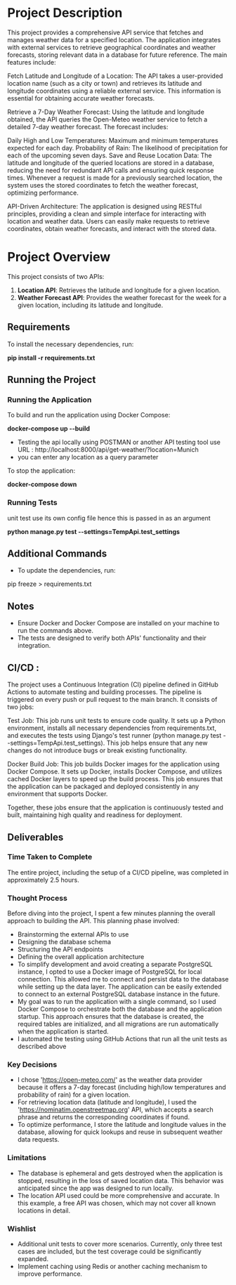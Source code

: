 
# Project Description
This project provides a comprehensive API service that fetches and manages weather data for a specified location. The application integrates with external services to retrieve geographical coordinates and weather forecasts, storing relevant data in a database for future reference. The main features include:

Fetch Latitude and Longitude of a Location: The API takes a user-provided location name (such as a city or town) and retrieves its latitude and longitude coordinates using a reliable external service. This information is essential for obtaining accurate weather forecasts.

Retrieve a 7-Day Weather Forecast: Using the latitude and longitude obtained, the API queries the Open-Meteo weather service to fetch a detailed 7-day weather forecast. The forecast includes:

Daily High and Low Temperatures: Maximum and minimum temperatures expected for each day.
Probability of Rain: The likelihood of precipitation for each of the upcoming seven days.
Save and Reuse Location Data: The latitude and longitude of the queried locations are stored in a database, reducing the need for redundant API calls and ensuring quick response times. Whenever a request is made for a previously searched location, the system uses the stored coordinates to fetch the weather forecast, optimizing performance.

API-Driven Architecture: The application is designed using RESTful principles, providing a clean and simple interface for interacting with location and weather data. Users can easily make requests to retrieve coordinates, obtain weather forecasts, and interact with the stored data.

# Project Overview

This project consists of two APIs:

1. **Location API**: Retrieves the latitude and longitude for a given location.
2. **Weather Forecast API**: Provides the weather forecast for the week for a given location, including its latitude and longitude.

## Requirements

To install the necessary dependencies, run:

**pip install -r requirements.txt**


## Running the Project

### Running the Application

To build and run the application using Docker Compose:

**docker-compose up --build**

- Testing the api locally using POSTMAN or another API testing tool
use URL : http://localhost:8000/api/get-weather/?location=Munich
- you can enter any location as a query parameter 

To stop the application:

**docker-compose down**

### Running Tests
unit test use its own config file hence this is passed in as an argument

**python manage.py test --settings=TempApi.test_settings**

## Additional Commands

- To update the dependencies, run:

pip freeze > requirements.txt

## Notes

- Ensure Docker and Docker Compose are installed on your machine to run the commands above.
- The tests are designed to verify both APIs' functionality and their integration.

## CI/CD : 
The project uses a Continuous Integration (CI) pipeline defined in GitHub Actions to automate testing and building processes. The pipeline is triggered on every push or pull request to the main branch. It consists of two jobs:

Test Job: This job runs unit tests to ensure code quality. It sets up a Python environment, installs all necessary dependencies from requirements.txt, and executes the tests using Django's test runner (python manage.py test --settings=TempApi.test_settings). This job helps ensure that any new changes do not introduce bugs or break existing functionality.

Docker Build Job: This job builds Docker images for the application using Docker Compose. It sets up Docker, installs Docker Compose, and utilizes cached Docker layers to speed up the build process. This job ensures that the application can be packaged and deployed consistently in any environment that supports Docker.

Together, these jobs ensure that the application is continuously tested and built, maintaining high quality and readiness for deployment.


## Deliverables
### Time Taken to Complete
The entire project, including the setup of a CI/CD pipeline, was completed in approximately 2.5 hours.

### Thought Process
Before diving into the project, I spent a few minutes planning the overall approach to building the API. This planning phase involved:
- Brainstorming the external APIs to use
- Designing the database schema
- Structuring the API endpoints
- Defining the overall application architecture
- To simplify development and avoid creating a separate PostgreSQL instance, I opted to use a Docker image of PostgreSQL for local connection. This allowed me to connect and persist data to the database while setting up the data layer. The application can be easily extended to connect to an external PostgreSQL database instance in the future.
- My goal was to run the application with a single command, so I used Docker Compose to orchestrate both the database and the application startup. This approach ensures that the database is created, the required tables are initialized, and all migrations are run automatically when the application is started.
- I automated the testing using GitHub Actions that run all the unit tests as described above

### Key Decisions
- I chose 'https://open-meteo.com/' as the weather data provider because it offers a 7-day forecast (including high/low temperatures and probability of rain) for a given location.
- For retrieving location data (latitude and longitude), I used the 'https://nominatim.openstreetmap.org' API, which accepts a search phrase and returns the corresponding coordinates if found.
- To optimize performance, I store the latitude and longitude values in the database, allowing for quick lookups and reuse in subsequent weather data requests.
### Limitations
- The database is ephemeral and gets destroyed when the application is stopped, resulting in the loss of saved location data. This behavior was anticipated since the app was designed to run locally.
- The location API used could be more comprehensive and accurate. In this example, a free API was chosen, which may not cover all known locations in detail.
### Wishlist
- Additional unit tests to cover more scenarios. Currently, only three test cases are included, but the test coverage could be significantly expanded.
- Implement caching using Redis or another caching mechanism to improve performance.